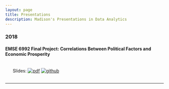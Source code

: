 ```yaml
---
layout: page
title: Presentations
description: Madison's Presentations in Data Analytics
---
```



###  2018

#### EMSE 6992 Final Project: Correlations Between Political Factors and Economic Prosperity
<br/>&nbsp; &nbsp; &nbsp; Slides:
[![pdf](icons16/pdf-icon.png)](https://github.com/madly9/madly9.github.io/blob/master/Assignments/Final%20Project/Final%20Project%2C%20Presentation.pdf)
[![github](icons16/github-icon.png)](https://github.com/madly9/madly9.github.io/tree/master/Assignments/Final%20Project)<br/>
&nbsp; &nbsp; &nbsp; 

---




